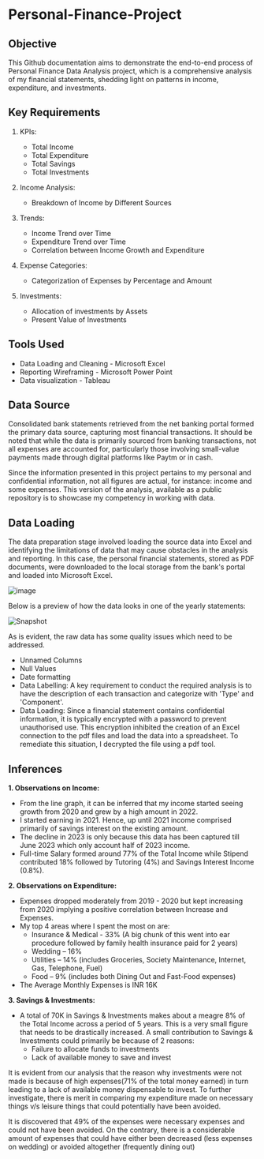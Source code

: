 # Personal-Finance-Project

## Objective
This Github documentation aims to demonstrate the end-to-end process of Personal Finance Data Analysis project, which is a comprehensive analysis of my financial statements, shedding light on patterns in income, expenditure, and investments.

## Key Requirements
1. KPIs:
   - Total Income
   - Total Expenditure
   - Total Savings
   - Total Investments

2. Income Analysis:
   - Breakdown of Income by Different Sources

3. Trends:
   - Income Trend over Time
   - Expenditure Trend over Time
   - Correlation between Income Growth and Expenditure

4. Expense Categories:
   - Categorization of Expenses by Percentage and Amount

5. Investments:
   - Allocation of investments by Assets
   - Present Value of Investments

## Tools Used
- Data Loading and Cleaning - Microsoft Excel
- Reporting Wireframing - Microsoft Power Point
- Data visualization - Tableau

## Data Source
Consolidated bank statements retrieved from the net banking portal formed the primary data source, capturing most financial transactions. It should be noted that while the data is primarily sourced from banking transactions, not all expenses are accounted for, particularly those involving small-value payments made through digital platforms like Paytm or in cash.

Since the information presented in this project pertains to my personal and confidential information, not all figures are actual, for instance: income and some expenses. This version of the analysis, available as a public repository is to showcase my competency in working with data.

## Data Loading
The data preparation stage involved loading the source data into Excel and identifying the limitations of data that may cause obstacles in the analysis and reporting. 
In this case, the personal financial statements, stored as PDF documents, were downloaded to the local storage from the bank's portal and loaded into Microsoft Excel.

![image](https://github.com/tusharkalal20/Personal-Finance-Project/assets/67863411/a6b9da25-5515-4b95-95cb-d3faa0ad36fd)


Below is a preview of how the data looks in one of the yearly statements:

![Snapshot](https://github.com/tusharkalal20/Personal-Finance-Project/assets/67863411/f2bf68ed-5cf6-466c-8f0a-70d9edfc0837)


As is evident, the raw data has some quality issues which need to be addressed.
- Unnamed Columns
- Null Values
- Date formatting
- Data Labelling: A key requirement to conduct the required analysis is to have the description of each transaction and categorize with 'Type' and 'Component'.
- Data Loading: Since a financial statement contains confidential information, it is typically encrypted with a password to prevent unauthorised use. This encryption inhibited the creation of an Excel connection to the pdf files and load the data into a spreadsheet. To remediate this situation, I decrypted the file using a pdf tool.

## Inferences
**1. Observations on Income:**
- From the line graph, it can be inferred that my income started seeing growth from 2020 and grew by a high amount in 2022. 
- I started earning in 2021. Hence, up until 2021 income comprised primarily of savings interest on the existing amount. 
- The decline in 2023 is only because this data has been captured till June 2023 which only account half of 2023 income.
- Full-time Salary formed around 77% of the Total Income while Stipend contributed 18% followed by Tutoring (4%) and Savings Interest Income (0.8%).


**2. Observations on Expenditure:**
- Expenses dropped moderately from 2019 - 2020 but kept increasing from 2020 implying a positive correlation between Increase and Expenses.
- My top 4 areas where I spent the most on are:
   - Insurance & Medical - 33% (A big chunk of this went into ear procedure followed by family health insurance paid for 2 years)
   - Wedding – 16%
   - Utilities – 14% (includes Groceries, Society Maintenance, Internet, Gas, Telephone, Fuel)
   - Food – 9% (includes both Dining Out and Fast-Food expenses)
- The Average Monthly Expenses is INR 16K


**3. Savings & Investments:**
   - A total of 70K in Savings & Investments makes about a meagre 8% of the Total Income across a period of 5 years. This is a very small figure that needs to be drastically increased. A small contribution to Savings & Investments could primarily be because of 2 reasons:
      - Failure to allocate funds to investments
      - Lack of available money to save and invest

It is evident from our analysis that the reason why investments were not made is because of high expenses(71% of the total money earned) in turn leading to a lack of available money dispensable to invest. To further investigate, there is merit in comparing my expenditure made on necessary things v/s leisure things that could potentially have been avoided.

It is discovered that 49% of the expenses were necessary expenses and could not have been avoided. On the contrary, there is a considerable amount of expenses that could have either been decreased (less expenses on wedding) or avoided altogether (frequently dining out) 
